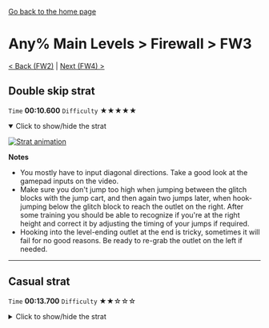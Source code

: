 [Go back to the home page](https://github.com/Doublevil/scbspeedrun)

# Any% Main Levels > Firewall > FW3

[< Back (FW2)](https://github.com/Doublevil/scbspeedrun/blob/main/levels/any_ml/FW/FW2.md) | [Next (FW4) >](https://github.com/Doublevil/scbspeedrun/blob/main/levels/any_ml/FW/FW4.md)

## Double skip strat

`Time` **00:10.600** `Difficulty` ★★★★★
<details open>
  <summary>Click to show/hide the strat</summary>

  [![Strat animation](https://github.com/Doublevil/scbspeedrun/blob/main/media/levels/FW/FW3_DoubleSkip.webp)](https://github.com/Doublevil/scbspeedrun/blob/main/media/levels/FW/FW3_DoubleSkip.mp4?raw=true)

  **Notes**
  - You mostly have to input diagonal directions. Take a good look at the gamepad inputs on the video.
  - Make sure you don't jump too high when jumping between the glitch blocks with the jump cart, and then again two jumps later, when hook-jumping below the glitch block to reach the outlet on the right. After some training you should be able to recognize if you're at the right height and correct it by adjusting the timing of your jumps if required.
  - Hooking into the level-ending outlet at the end is tricky, sometimes it will fail for no good reasons. Be ready to re-grab the outlet on the left if needed.
</details>

---
## Casual strat

`Time` **00:13.700** `Difficulty` ★★☆☆☆
<details>
  <summary>Click to show/hide the strat</summary>

  [![Strat animation](https://github.com/Doublevil/scbspeedrun/blob/main/media/levels/FW/FW3_CasualStrat.webp)](https://github.com/Doublevil/scbspeedrun/blob/main/media/levels/FW/FW3_CasualStrat.mp4?raw=true)
</details>

